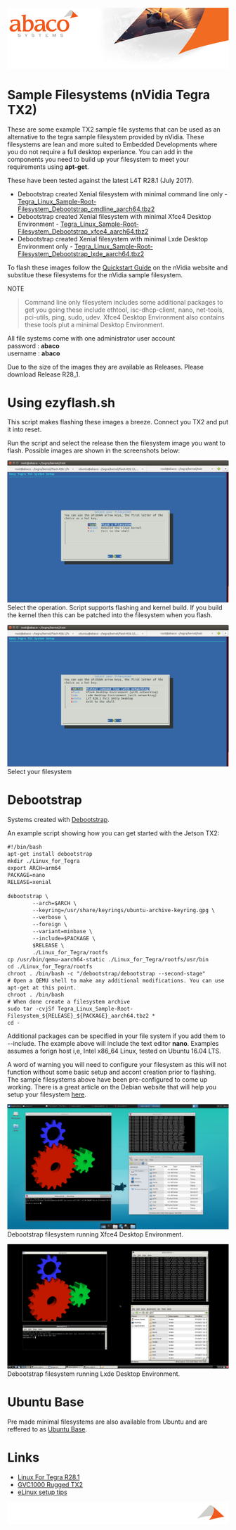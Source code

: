 ![Abaco stripe](abaco/Abaco_background-1000x275.png)

# Sample Filesystems (nVidia Tegra TX2)

These are some example TX2 sample file systems that can be used as an alternative to the tegra sample filesystem provided by nVidia. These filesystems are lean and more suited to Embedded Developments where you do not require a full desktop experiance. You can add in the components you need to build up your filesystem to meet your requirements using **apt-get**.

These have been tested against the latest L4T R28.1 (July 2017).

* Debootstrap created Xenial filesystem with minimal command line only - [Tegra_Linux_Sample-Root-Filesystem_Debootstrap_cmdline_aarch64.tbz2](https://github.com/Abaco-Systems/tx2-sample-filesystems/releases/download/R28_1/Tegra_Linux_Sample-Root-Filesystem_Debootstrap_cmdline_aarch64.tbz2)
* Debootstrap created Xenial filesystem with minimal Xfce4 Desktop Environment - [Tegra_Linux_Sample-Root-Filesystem_Debootstrap_xfce4_aarch64.tbz2](https://github.com/Abaco-Systems/tx2-sample-filesystems/releases/download/R28_1/Tegra_Linux_Sample-Root-Filesystem_Debootstrap_xfce4_aarch64.tbz2)
* Debootstrap created Xenial filesystem with minimal Lxde Desktop Environment only - [Tegra_Linux_Sample-Root-Filesystem_Debootstrap_lxde_aarch64.tbz2](https://github.com/Abaco-Systems/tx2-sample-filesystems/releases/download/R28_1/Tegra_Linux_Sample-Root-Filesystem_Debootstrap_lxde_aarch64.tbz2)

To flash these images follow the [Quickstart Guide](https://developer.nvidia.com/embedded/dlc/l4t-quick-start-guide-28-1) on the nVidia website and substitue these filesystems for the nVidia sample filesystem.

NOTE
> Command line only filesystem includes some additional packages to get you going these include ethtool, isc-dhcp-client, nano, net-tools, pci-utils, ping, sudo, udev. Xfce4 Desktop Environment also contains these tools plut a minimal Desktop Environment. 

All file systems come with one administrator user account  
password : **abaco**  
username : **abaco**

Due to the size of the images they are available as Releases. Please download Release R28_1.

# Using ezyflash.sh
This script makes flashing these images a breeze. Connect you TX2 and put it into reset.

Run the script and select the release then the filesystem image you want to flash. Possible images are shown in the screenshots below:

![Select Operation](abaco/select-operation.png)
Select the operation. Script supports flashing and kernel build. If you build the kernel then this can be patched into the filesystem when you flash.

![Select File System](abaco/select-fs.png)
Select your filesystem

# Debootstrap
Systems created with [Debootstrap](https://wiki.debian.org/Debootstrap).

An example script showing how you can get started with the Jetson TX2:

```
#!/bin/bash
apt-get install debootstrap
mkdir ./Linux_for_Tegra
export ARCH=arm64
PACKAGE=nano
RELEASE=xenial

debootstrap \
        --arch=$ARCH \
        --keyring=/usr/share/keyrings/ubuntu-archive-keyring.gpg \
        --verbose \
        --foreign \
        --variant=minbase \
        --include=$PACKAGE \
        $RELEASE \
        ./Linux_for_Tegra/rootfs
cp /usr/bin/qemu-aarch64-static ./Linux_for_Tegra/rootfs/usr/bin
cd ./Linux_for_Tegra/rootfs
chroot . /bin/bash -c "/debootstrap/debootstrap --second-stage" 
# Open a QEMU shell to make any additional modifications. You can use apt-get at this point.
chroot . /bin/bash 
# When done create a filesystem archive
sudo tar -cvjSf Tegra_Linux_Sample-Root-Filesystem_${RELEASE}_${PACKAGE}_aarch64.tbz2 *
cd -
```

Additional packages can be specified in your file system if you add them to --include. The example above will include the text editor **nano**. Examples assumes a forign host i,e, Intel x86_64 Linux, tested on Ubuntu 16.04 LTS.

A word of warning you will need to configure your filesystem as this will not function without some basic setup and accont creation prior to flashing. The sample filesystems above have been pre-configured to come up working. There is a great article on the Debian website that will help you setup your filesystem [here](https://www.debian.org/releases/stable/amd64/apds03.html.en).

![Xfce Desktop](abaco/Screenshot_2017-07-28_08-15-48.png)
Debootstrap filesystem running Xfce4 Desktop Environment.

![Lxde Desktop](abaco/Screenshot_2017-07-28_12-55-19.png)
Debootstrap filesystem running Lxde Desktop Environment.

# Ubuntu Base
Pre made minimal filesystems are also available from Ubuntu and are reffered to as [Ubuntu Base](https://wiki.ubuntu.com/Base).

# Links
* [Linux For Tegra R28.1](https://developer.nvidia.com/embedded/linux-tegra)
* [GVC1000 Rugged TX2](https://www.abaco.com/products/gvc1000)
* [eLinux setup tips](http://elinux.org/Jetson/TX2_Ubuntu_Base)

![Abaco stripe](abaco/Abaco%20Footer1000x100.png)

